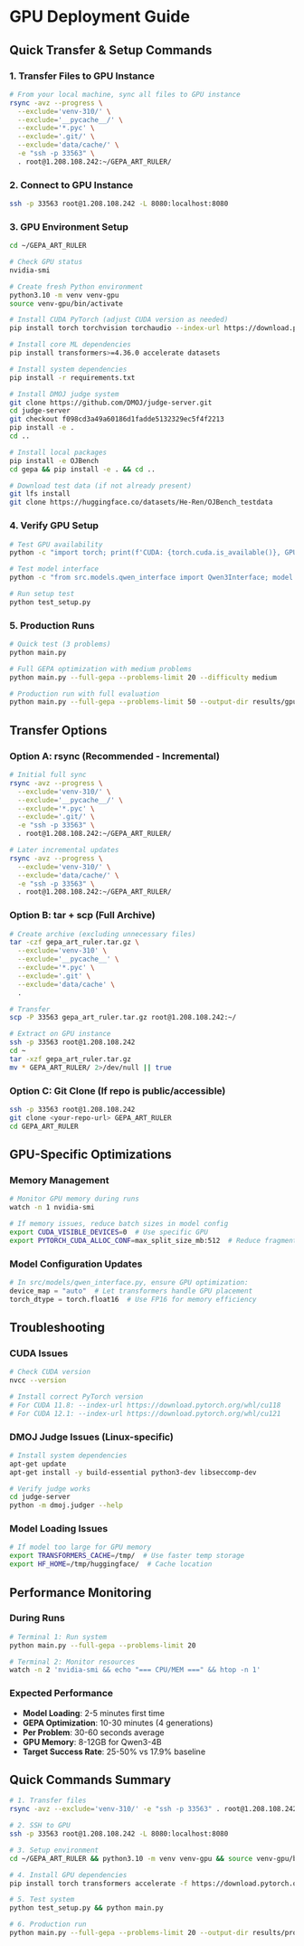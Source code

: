 # GPU Deployment Guide

## Quick Transfer & Setup Commands

### 1. Transfer Files to GPU Instance

```bash
# From your local machine, sync all files to GPU instance
rsync -avz --progress \
  --exclude='venv-310/' \
  --exclude='__pycache__/' \
  --exclude='*.pyc' \
  --exclude='.git/' \
  --exclude='data/cache/' \
  -e "ssh -p 33563" \
  . root@1.208.108.242:~/GEPA_ART_RULER/
```

### 2. Connect to GPU Instance

```bash
ssh -p 33563 root@1.208.108.242 -L 8080:localhost:8080
```

### 3. GPU Environment Setup

```bash
cd ~/GEPA_ART_RULER

# Check GPU status
nvidia-smi

# Create fresh Python environment
python3.10 -m venv venv-gpu
source venv-gpu/bin/activate

# Install CUDA PyTorch (adjust CUDA version as needed)
pip install torch torchvision torchaudio --index-url https://download.pytorch.org/whl/cu121

# Install core ML dependencies
pip install transformers>=4.36.0 accelerate datasets

# Install system dependencies
pip install -r requirements.txt

# Install DMOJ judge system
git clone https://github.com/DMOJ/judge-server.git
cd judge-server
git checkout f098cd3a49a60186d1fadde5132329ec5f4f2213
pip install -e .
cd ..

# Install local packages
pip install -e OJBench
cd gepa && pip install -e . && cd ..

# Download test data (if not already present)
git lfs install
git clone https://huggingface.co/datasets/He-Ren/OJBench_testdata
```

### 4. Verify GPU Setup

```bash
# Test GPU availability
python -c "import torch; print(f'CUDA: {torch.cuda.is_available()}, GPUs: {torch.cuda.device_count()}')"

# Test model interface
python -c "from src.models.qwen_interface import Qwen3Interface; model = Qwen3Interface(); print('Model loaded successfully')"

# Run setup test
python test_setup.py
```

### 5. Production Runs

```bash
# Quick test (3 problems)
python main.py

# Full GEPA optimization with medium problems
python main.py --full-gepa --problems-limit 20 --difficulty medium

# Production run with full evaluation
python main.py --full-gepa --problems-limit 50 --output-dir results/gpu_run_$(date +%Y%m%d_%H%M%S)
```

## Transfer Options

### Option A: rsync (Recommended - Incremental)
```bash
# Initial full sync
rsync -avz --progress \
  --exclude='venv-310/' \
  --exclude='__pycache__/' \
  --exclude='*.pyc' \
  --exclude='.git/' \
  -e "ssh -p 33563" \
  . root@1.208.108.242:~/GEPA_ART_RULER/

# Later incremental updates
rsync -avz --progress \
  --exclude='venv-310/' \
  --exclude='data/cache/' \
  -e "ssh -p 33563" \
  . root@1.208.108.242:~/GEPA_ART_RULER/
```

### Option B: tar + scp (Full Archive)
```bash
# Create archive (excluding unnecessary files)
tar -czf gepa_art_ruler.tar.gz \
  --exclude='venv-310' \
  --exclude='__pycache__' \
  --exclude='*.pyc' \
  --exclude='.git' \
  --exclude='data/cache' \
  .

# Transfer
scp -P 33563 gepa_art_ruler.tar.gz root@1.208.108.242:~/

# Extract on GPU instance
ssh -p 33563 root@1.208.108.242
cd ~
tar -xzf gepa_art_ruler.tar.gz
mv * GEPA_ART_RULER/ 2>/dev/null || true
```

### Option C: Git Clone (If repo is public/accessible)
```bash
ssh -p 33563 root@1.208.108.242
git clone <your-repo-url> GEPA_ART_RULER
cd GEPA_ART_RULER
```

## GPU-Specific Optimizations

### Memory Management
```bash
# Monitor GPU memory during runs
watch -n 1 nvidia-smi

# If memory issues, reduce batch sizes in model config
export CUDA_VISIBLE_DEVICES=0  # Use specific GPU
export PYTORCH_CUDA_ALLOC_CONF=max_split_size_mb:512  # Reduce fragmentation
```

### Model Configuration Updates
```python
# In src/models/qwen_interface.py, ensure GPU optimization:
device_map = "auto"  # Let transformers handle GPU placement
torch_dtype = torch.float16  # Use FP16 for memory efficiency
```

## Troubleshooting

### CUDA Issues
```bash
# Check CUDA version
nvcc --version

# Install correct PyTorch version
# For CUDA 11.8: --index-url https://download.pytorch.org/whl/cu118
# For CUDA 12.1: --index-url https://download.pytorch.org/whl/cu121
```

### DMOJ Judge Issues (Linux-specific)
```bash
# Install system dependencies
apt-get update
apt-get install -y build-essential python3-dev libseccomp-dev

# Verify judge works
cd judge-server
python -m dmoj.judger --help
```

### Model Loading Issues
```bash
# If model too large for GPU memory
export TRANSFORMERS_CACHE=/tmp/  # Use faster temp storage
export HF_HOME=/tmp/huggingface/  # Cache location
```

## Performance Monitoring

### During Runs
```bash
# Terminal 1: Run system
python main.py --full-gepa --problems-limit 20

# Terminal 2: Monitor resources  
watch -n 2 'nvidia-smi && echo "=== CPU/MEM ===" && htop -n 1'
```

### Expected Performance
- **Model Loading**: 2-5 minutes first time
- **GEPA Optimization**: 10-30 minutes (4 generations)
- **Per Problem**: 30-60 seconds average
- **GPU Memory**: 8-12GB for Qwen3-4B
- **Target Success Rate**: 25-50% vs 17.9% baseline

## Quick Commands Summary

```bash
# 1. Transfer files
rsync -avz --exclude='venv-310/' -e "ssh -p 33563" . root@1.208.108.242:~/GEPA_ART_RULER/

# 2. SSH to GPU
ssh -p 33563 root@1.208.108.242 -L 8080:localhost:8080

# 3. Setup environment
cd ~/GEPA_ART_RULER && python3.10 -m venv venv-gpu && source venv-gpu/bin/activate

# 4. Install GPU dependencies
pip install torch transformers accelerate -f https://download.pytorch.org/whl/cu121/torch_stable.html

# 5. Test system
python test_setup.py && python main.py

# 6. Production run
python main.py --full-gepa --problems-limit 20 --output-dir results/production_run
```